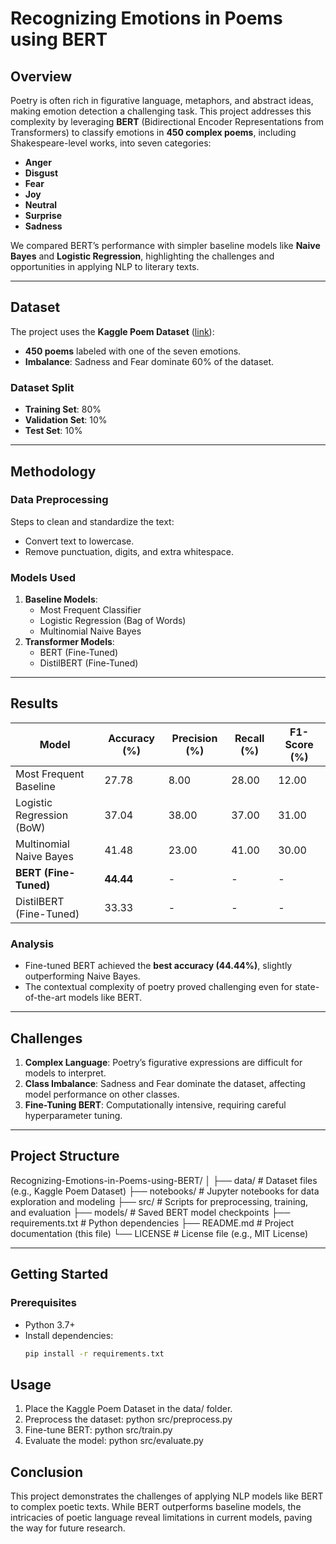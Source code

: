 # Recognizing Emotions in Poems using BERT

## Overview
Poetry is often rich in figurative language, metaphors, and abstract ideas, making emotion detection a challenging task. This project addresses this complexity by leveraging **BERT** (Bidirectional Encoder Representations from Transformers) to classify emotions in **450 complex poems**, including Shakespeare-level works, into seven categories:
- **Anger**
- **Disgust**
- **Fear**
- **Joy**
- **Neutral**
- **Surprise**
- **Sadness**

We compared BERT’s performance with simpler baseline models like **Naive Bayes** and **Logistic Regression**, highlighting the challenges and opportunities in applying NLP to literary texts.

---

## Dataset
The project uses the **Kaggle Poem Dataset** ([link](https://www.kaggle.com/datasets/mexwell/poem-dataset)):
- **450 poems** labeled with one of the seven emotions.
- **Imbalance**: Sadness and Fear dominate 60% of the dataset.

### Dataset Split
- **Training Set**: 80%
- **Validation Set**: 10%
- **Test Set**: 10%

---

## Methodology
### Data Preprocessing
Steps to clean and standardize the text:
- Convert text to lowercase.
- Remove punctuation, digits, and extra whitespace.

### Models Used
1. **Baseline Models**:
   - Most Frequent Classifier
   - Logistic Regression (Bag of Words)
   - Multinomial Naive Bayes
2. **Transformer Models**:
   - BERT (Fine-Tuned)
   - DistilBERT (Fine-Tuned)

---

## Results
| **Model**                | **Accuracy (%)** | **Precision (%)** | **Recall (%)** | **F1-Score (%)** |
|--------------------------|------------------|-------------------|----------------|------------------|
| Most Frequent Baseline   | 27.78           | 8.00             | 28.00         | 12.00           |
| Logistic Regression (BoW)| 37.04           | 38.00            | 37.00         | 31.00           |
| Multinomial Naive Bayes  | 41.48           | 23.00            | 41.00         | 30.00           |
| **BERT (Fine-Tuned)**    | **44.44**       | -                | -             | -               |
| DistilBERT (Fine-Tuned)  | 33.33           | -                | -             | -               |

### Analysis
- Fine-tuned BERT achieved the **best accuracy (44.44%)**, slightly outperforming Naive Bayes.
- The contextual complexity of poetry proved challenging even for state-of-the-art models like BERT.

---

## Challenges
1. **Complex Language**: Poetry’s figurative expressions are difficult for models to interpret.
2. **Class Imbalance**: Sadness and Fear dominate the dataset, affecting model performance on other classes.
3. **Fine-Tuning BERT**: Computationally intensive, requiring careful hyperparameter tuning.

---

## Project Structure
Recognizing-Emotions-in-Poems-using-BERT/ │ ├── data/ # Dataset files (e.g., Kaggle Poem Dataset) ├── notebooks/ # Jupyter notebooks for data exploration and modeling ├── src/ # Scripts for preprocessing, training, and evaluation ├── models/ # Saved BERT model checkpoints ├── requirements.txt # Python dependencies ├── README.md # Project documentation (this file) └── LICENSE # License file (e.g., MIT License)


---

## Getting Started
### Prerequisites
- Python 3.7+
- Install dependencies:
  ```bash
  pip install -r requirements.txt

## Usage
1. Place the Kaggle Poem Dataset in the data/ folder.
2. Preprocess the dataset:
   python src/preprocess.py
3. Fine-tune BERT:
   python src/train.py
4. Evaluate the model:
   python src/evaluate.py

## Conclusion
This project demonstrates the challenges of applying NLP models like BERT to complex poetic texts. While BERT outperforms baseline models, the intricacies of poetic language reveal limitations in current models, paving the way for future research.




